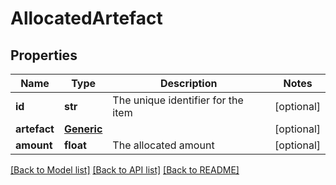 # AllocatedArtefact

## Properties
Name | Type | Description | Notes
------------ | ------------- | ------------- | -------------
**id** | **str** | The unique identifier for the item | [optional] 
**artefact** | [**Generic**](Generic.md) |  | [optional] 
**amount** | **float** | The allocated amount | [optional] 

[[Back to Model list]](../README.md#documentation-for-models) [[Back to API list]](../README.md#documentation-for-api-endpoints) [[Back to README]](../README.md)


